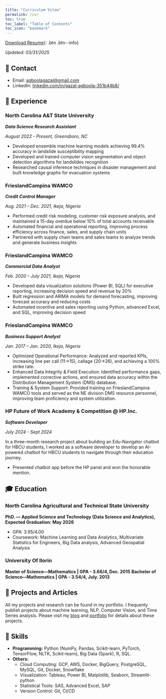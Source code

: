 ```yaml
---
title: "Curriculum Vitae"
permalink: /cv/
toc: true
toc_label: "Table of Contents"
toc_icon: "bookmark"
---
```

[Download Resume](https://gazmaths.github.io/files/GOAgboolamarch-resume.pdf){: .btn .btn--info}

*Updated: 03/31/2025*

## 📧 Contact
- Email: [agboolagazal@gmail.com]()
- LinkedIn: [linkedin.com/in/gazal-agboola-351b44b8/](https://www.linkedin.com/in/gazal-agboola-351b44b8/)

## 💼 Experience
### North Carolina A&T State University
***Data Science Research Assistant***

*August 2022 - Present, Greensboro, NC*

-	Developed ensemble machine learning models achieving 99.4% accuracy in landslide susceptibility mapping
-	Developed and trained computer vision segmentation and object detection algorithms for landslides recognition
-	Researched causal inference techniques in disaster management and built knowledge graphs for evacuation systems

### FrieslandCampina WAMCO
***Credit Control Manager***

*Aug. 2021 – Dec. 2021, Ikeja, Nigeria*

- Performed credit risk modeling, customer risk exposure analysis, and maintained a 15-day overdue below 10% of total accounts receivable
-	Automated financial and operational reporting, improving process efficiency across finance, sales, and supply chain units
-	Partnered with supply chain teams and sales teams to analyze trends and generate business insights

### FrieslandCampina WAMCO
***Commercial Data Analyst***

*Feb. 2020 – July 2021, Ikeja, Nigeria*

- Developed data visualization solutions (Power BI, SQL) for executive reporting, increasing decision speed and revenue by 20%
-	Built regression and ARIMA models for demand forecasting, improving forecast accuracy and reducing costs
-	Automated incentive and sales reporting using Python, advanced Excel, and SQL, improving decision speed

### FrieslandCampina WAMCO
***Business Support Analyst***

*Jan. 2017 – Jan. 2020, Ikeja, Nigeria*

- Optimized Operational Performance: Analyzed and reported KPIs, increasing line per call (11→15), callage (20→26), and achieving a 100% strike rate.
- Enhanced Data Integrity & Field Execution: Identified performance gaps, implemented corrective actions, and ensured data accuracy within the Distribution Management System (DMS) database.
- Training & System Support: Provided training on FrieslandCampina WAMCO tools and served as the NE division DMS resource personnel, improving team proficiency and system utilization.


### HP Future of Work Academy & Competition @ HP.Inc.
***Software Developer***

*July 2024 - Sept 2024*

In a three-month research project about building an Edu-Navigator chatbot for HBCU students, I worked as a software developer to develop an AI-powered chatbot for HBCU students to navigate through their education journey.

- Presented chatbot app before the HP panel and won the honorable mention. 

## 🎓 Education
### North Carolina Agricultural and Technical State University
**PhD. — Applied Science and Technology (Data Science and Analytics), Expected Graduation: May 2026**
- GPA: 3.95/4.00
- Coursework: Machine Learning and Data Analytics, Multivariate Statistics for Engineers, Big Data analysis, Advanced Geospatial Analysis 

### University Of Ilorin
**Master of Science—Mathematics   | GPA - 3.66/4, Dec. 2015**
**Bachelor of Science—Mathematics | GPA - 3.54/4, July. 2013**

## 📝 Projects and Articles
All my projects and research can be found in my portfolio. I frequenty publish projects about machine learning, NLP, Computer Vision, and Time Series analysis. Please visit my [blog](https://gazmaths.github.io/posts/) and [portfolio](https://gazmaths.github.io/portfolio/) for details about these projects.

## 🤖 Skills
- **Programming:** Python (NumPy, Pandas, Scikit-learn, PyTorch, TensorFlow, NLTK, Scikit-learn), Big Data (Spark), R, SQL.
- **Others:** 
  - Cloud Computing:  GCP, AWS, Docker, BigQuery, PostgreSQL, MySQL, Git, Docker, Snowflake
  - Visualization: Tableau, Power BI,  Matplotlib, Seaborn, Streamlit-python
  - Statistical Tools: SAS, Advanced Excel, SAP
  - Version Control: Git, CI/CD
  
